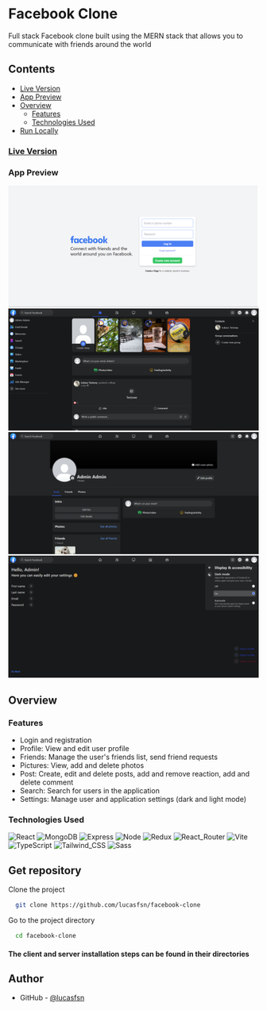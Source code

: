 # Facebook Clone

Full stack Facebook clone built using the MERN stack that allows you to communicate with friends around the world

## Contents

- [Live Version](#live-version)
- [App Preview](#app-preview)
- [Overview](#overview)
  - [Features](#features)
  - [Technologies Used](#technologies-used)
- [Run Locally](#get-repository)

### [Live Version](https://github.com/lucasfsn/facebook-clone)

### App Preview

![Login](./preview/login.png)
![Home](./preview/home.png)
![Profile](./preview/profile.png)
![Settings](./preview/settings.png)

## Overview

### Features
-   Login and registration
-   Profile: View and edit user profile
-   Friends: Manage the user's friends list, send friend requests
-   Pictures: View, add and delete photos
-   Post: Create, edit and delete posts, add and remove reaction, add and delete comment
-   Search: Search for users in the application
-   Settings: Manage user and application settings (dark and light mode)

### Technologies Used
![React](https://img.shields.io/badge/React-20232A?style=for-the-badge&logo=react&logoColor=61DAFB)
![MongoDB](https://img.shields.io/badge/MongoDB-4EA94B?style=for-the-badge&logo=mongodb&logoColor=white)
![Express](https://img.shields.io/badge/Express%20js-000000?style=for-the-badge&logo=express&logoColor=white)
![Node](https://img.shields.io/badge/ts--node-3178C6?style=for-the-badge&logo=ts-node&logoColor=white)
![Redux](https://img.shields.io/badge/Redux-593D88?style=for-the-badge&logo=redux&logoColor=white)
![React_Router](https://img.shields.io/badge/React_Router-CA4245?style=for-the-badge&logo=react-router&logoColor=white)
![Vite](https://img.shields.io/badge/Vite-B73BFE?style=for-the-badge&logo=vite&logoColor=FFD62E)
![TypeScript](https://img.shields.io/badge/TypeScript-007ACC?style=for-the-badge&logo=typescript&logoColor=white)
![Tailwind_CSS](https://img.shields.io/badge/Tailwind_CSS-38B2AC?style=for-the-badge&logo=tailwind-css&logoColor=white)
![Sass](https://img.shields.io/badge/Sass-CC6699?style=for-the-badge&logo=sass&logoColor=white)

## Get repository

Clone the project

```bash
  git clone https://github.com/lucasfsn/facebook-clone
```

Go to the project directory

```bash
  cd facebook-clone
```

#### The client and server installation steps can be found in their directories

## Author

-   GitHub - [@lucasfsn](https://github.com/lucasfsn)

